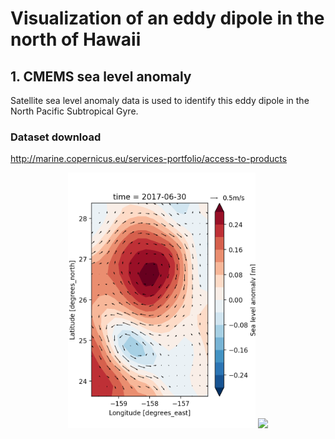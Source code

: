 # Visualization of an eddy dipole in the north of Hawaii

## 1. CMEMS sea level anomaly
Satellite sea level anomaly data is used to identify this eddy dipole in the North Pacific Subtropical Gyre.
### Dataset download
http://marine.copernicus.eu/services-portfolio/access-to-products

<p align="middle">
  <img src="https://github.com/MengyangZ/Eddy_dipole_ALOHA/blob/main/sla_vel.png" width="300">
  <img src="https://github.com/MengyangZ/Eddy_dipole_ALOHA/blob/main/png_to_gif.gif" width="300">
</p>
